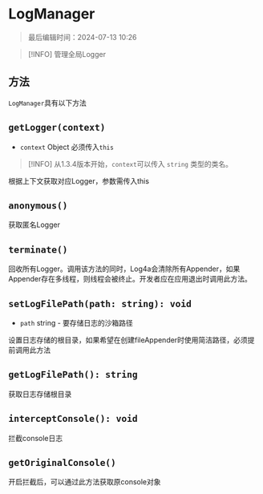 # LogManager

> 最后编辑时间：2024-07-13 10:26

> [!INFO]
> 管理全局Logger

## 方法

`LogManager`具有以下方法

## `getLogger(context)`

- `context` Object 必须传入`this`

> [!INFO] 
> 从1.3.4版本开始，`context`可以传入 `string` 类型的类名。

根据上下文获取对应Logger，参数需传入this

## `anonymous()`

获取匿名Logger

## `terminate()`

回收所有Logger。调用该方法的同时，Log4a会清除所有Appender，如果Appender存在多线程，则线程会被终止。开发者应在应用退出时调用此方法。

## `setLogFilePath(path: string): void` <Badge type="tip" text="1.3.1 +" />

- `path` string - 要存储日志的沙箱路径

设置日志存储的根目录，如果希望在创建fileAppender时使用简洁路径，必须提前调用此方法

## `getLogFilePath(): string` <Badge type="tip" text="1.3.1 +" />

获取日志存储根目录

## `interceptConsole(): void` <Badge type="tip" text="1.3.1 +" />

拦截console日志

## `getOriginalConsole()`

开启拦截后，可以通过此方法获取原console对象